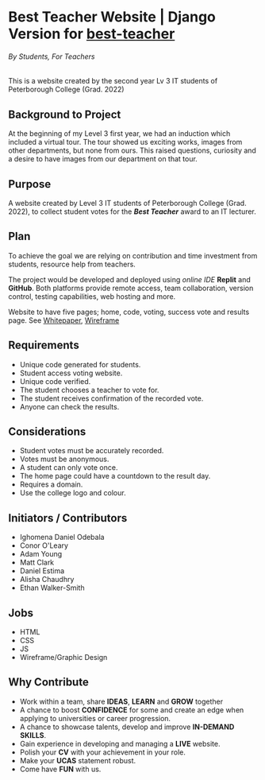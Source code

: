 # Best Teacher Website | Django Version for <a href="https://github.com/dhee-tree/best-teacher">best-teacher</a>
###### By Students, For Teachers

This is a website created by the second year Lv 3 IT students of Peterborough College (Grad. 2022)

## Background to Project
At the beginning of my Level 3 first year, we had an induction which included a virtual tour. The tour showed us exciting works, images from other departments, but none from ours. This raised questions, curiosity and a desire to have images from our department on that tour.

## Purpose
A website created by Level 3 IT students of Peterborough College (Grad. 2022), to collect student votes for the ***Best Teacher*** award to an IT lecturer.

## Plan
To achieve the goal we are relying on contribution and time investment from students, resource help from teachers.

The project would be developed and deployed using *online IDE* **Replit** and **GitHub**. Both platforms provide remote access, team collaboration, version control, testing capabilities, web hosting and more.

Website to have five pages; home, code, voting, success vote and results page. See [Whitepaper](https://docs.google.com/document/d/14LhrWhSP0YzBVImPPuFdOkEAGBql6S2qNHC6fDzZq_k/edit?usp=sharing), [Wireframe](https://www.figma.com/file/bH6OJ6EQKpY06QkakktooN/College-Voting?node-id=0%3A1)

## Requirements 
- Unique code generated for students.
- Student access voting website.
- Unique code verified.
- The student chooses a teacher to vote for.
- The student receives confirmation of the recorded vote.
- Anyone can check the results.

## Considerations
- Student votes must be accurately recorded.
- Votes must be anonymous.
- A student can only vote once.
- The home page could have a countdown to the result day.
- Requires a domain.
- Use the college logo and colour.

## Initiators / Contributors
- Ighomena Daniel Odebala
- Conor O'Leary
- Adam Young
- Matt Clark
- Daniel Estima
- Alisha Chaudhry
- Ethan Walker-Smith

## Jobs
- HTML
- CSS
- JS
- Wireframe/Graphic Design

## Why Contribute
- Work within a team, share **IDEAS**, **LEARN** and **GROW** together
- A chance to boost **CONFIDENCE** for some and create an edge when applying to universities or career progression.
- A chance to showcase talents, develop and improve **IN-DEMAND SKILLS**.
- Gain experience in developing and managing a **LIVE** website.
- Polish your **CV** with your achievement  in your role.
- Make your **UCAS** statement robust.
- Come have **FUN** with us.
